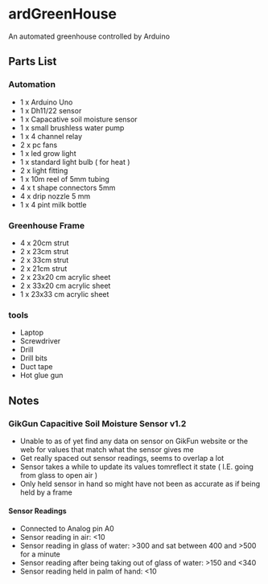 # ardGreenHouse
An automated greenhouse controlled by Arduino

## Parts List
### Automation
- 1 x Arduino Uno
- 1 x Dh11/22 sensor
- 1 x Capacative soil moisture sensor
- 1 x small brushless water pump
- 1 x 4 channel relay
- 2 x pc fans
- 1 x led grow light
- 1 x standard light bulb ( for heat )
- 2 x light fitting
- 1 x 10m reel of 5mm tubing
- 4 x t shape connectors 5mm
- 4 x drip nozzle 5 mm
- 1 x 4 pint milk bottle 

### Greenhouse Frame
- 4 x 20cm strut
- 2 x 23cm strut
- 2 x 33cm strut
- 2 x 21cm strut
- 2 x 23x20 cm acrylic sheet
- 2 x 33x20 cm acrylic sheet
- 1 x 23x33 cm acrylic sheet

### tools
- Laptop
- Screwdriver
- Drill
- Drill bits
- Duct tape
- Hot glue gun

## Notes
### GikGun Capacitive Soil Moisture Sensor v1.2
- Unable to as of yet find any data on sensor on GikFun website or the web for values that match what the sensor gives me
- Get really spaced out sensor readings, seems to overlap a lot
- Sensor takes a while to update its values tomreflect it state ( I.E. going from glass to open air )
- Only held sensor in hand so might have not been as accurate as if being held by a frame

#### Sensor Readings
- Connected to Analog pin A0
- Sensor reading in air: <10
- Sensor reading in glass of water: >300 and sat between 400 and >500 for a minute
- Sensor reading after being taking out of glass of water: >150 and <340
- Sensor reading held in palm of hand: <10
